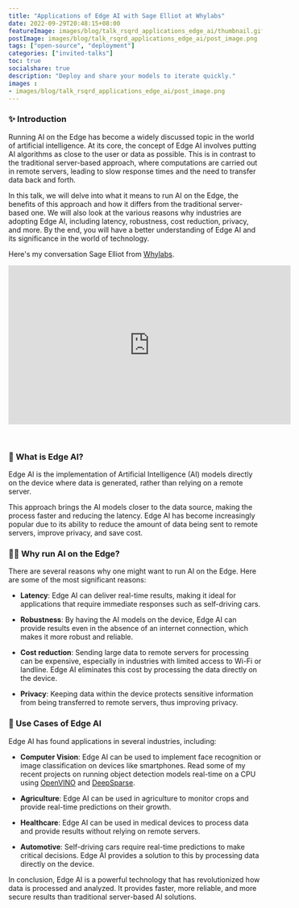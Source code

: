 ```yaml
---
title: "Applications of Edge AI with Sage Elliot at Whylabs"
date: 2022-09-29T20:48:15+08:00
featureImage: images/blog/talk_rsqrd_applications_edge_ai/thumbnail.gif
postImage: images/blog/talk_rsqrd_applications_edge_ai/post_image.png
tags: ["open-source", "deployment"]
categories: ["invited-talks"]
toc: true
socialshare: true
description: "Deploy and share your models to iterate quickly."
images : 
- images/blog/talk_rsqrd_applications_edge_ai/post_image.png
---
```


### ✨ Introduction

Running AI on the Edge has become a widely discussed topic in the world of artificial intelligence. At its core, the concept of Edge AI involves putting AI algorithms as close to the user or data as possible. This is in contrast to the traditional server-based approach, where computations are carried out in remote servers, leading to slow response times and the need to transfer data back and forth. 

In this talk, we will delve into what it means to run AI on the Edge, the benefits of this approach and how it differs from the traditional server-based one. We will also look at the various reasons why industries are adopting Edge AI, including latency, robustness, cost reduction, privacy, and more. By the end, you will have a better understanding of Edge AI and its significance in the world of technology.


<!-- Edge AI refers to the deployment of artificial intelligence algorithms and models at the edge of the network, closer to the source of data, rather than in a centralized cloud or data center. This allows for real-time analysis and decision making without the latency and bandwidth limitations of sending data back and forth to a central location. 

Edge AI is important because it enables IoT devices, such as cameras and sensors, to process data locally and respond quickly to changing conditions without relying on a constant connection to the cloud. This can lead to improved efficiency, security, and privacy, as well as enabling new use cases for AI in areas such as autonomous vehicles and industrial control systems. -->

Here's my conversation Sage Elliot from [Whylabs](https://whylabs.ai/).

<iframe width="560" height="315" src="https://www.youtube-nocookie.com/embed/JD0wQK2agSs" title="YouTube video player" frameborder="0" allow="accelerometer; autoplay; clipboard-write; encrypted-media; gyroscope; picture-in-picture; web-share" allowfullscreen></iframe>

&nbsp;

### 🤖 What is Edge AI?
Edge AI is the implementation of Artificial Intelligence (AI) models directly on the device where data is generated, rather than relying on a remote server. 

This approach brings the AI models closer to the data source, making the process faster and reducing the latency. Edge AI has become increasingly popular due to its ability to reduce the amount of data being sent to remote servers, improve privacy, and save cost.

### 🏋️‍♀️ Why run AI on the Edge?
There are several reasons why one might want to run AI on the Edge. Here are some of the most significant reasons:

- **Latency**: Edge AI can deliver real-time results, making it ideal for applications that require immediate responses such as self-driving cars.

- **Robustness**: By having the AI models on the device, Edge AI can provide results even in the absence of an internet connection, which makes it more robust and reliable.

- **Cost reduction**: Sending large data to remote servers for processing can be expensive, especially in industries with limited access to Wi-Fi or landline. Edge AI eliminates this cost by processing the data directly on the device.

- **Privacy**: Keeping data within the device protects sensitive information from being transferred to remote servers, thus improving privacy.

### 💫 Use Cases of Edge AI
Edge AI has found applications in several industries, including:

+ **Computer Vision**: Edge AI can be used to implement face recognition or image classification on devices like smartphones. Read some of my recent projects on running object detection models real-time on a CPU using [OpenVINO](../../portfolio/how_to_10x_your_od_model_and_deploy_50fps_cpu/) and [DeepSparse](../../portfolio/supercharging_yolov5_180_fps_cpu/).

+ **Agriculture**: Edge AI can be used in agriculture to monitor crops and provide real-time predictions on their growth.

+ **Healthcare**: Edge AI can be used in medical devices to process data and provide results without relying on remote servers.

+ **Automotive**: Self-driving cars require real-time predictions to make critical decisions. Edge AI provides a solution to this by processing data directly on the device.

In conclusion, Edge AI is a powerful technology that has revolutionized how data is processed and analyzed. It provides faster, more reliable, and more secure results than traditional server-based AI solutions.